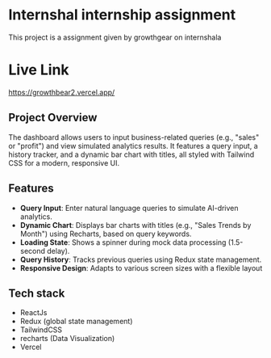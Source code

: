 # Internshal internship assignment 

This project is a assignment given by growthgear on internshala 

# Live Link
https://growthbear2.vercel.app/

## Project Overview
The dashboard allows users to input business-related queries (e.g., "sales" or "profit") and view simulated analytics results. It features a query input, a history tracker, and a dynamic bar chart with titles, all styled with Tailwind CSS for a modern, responsive UI.

## Features
- **Query Input**: Enter natural language queries to simulate AI-driven analytics.
- **Dynamic Chart**: Displays bar charts with titles (e.g., "Sales Trends by Month") using Recharts, based on query keywords.
- **Loading State**: Shows a spinner during mock data processing (1.5-second delay).
- **Query History**: Tracks previous queries using Redux state management.
- **Responsive Design**: Adapts to various screen sizes with a flexible layout

## Tech stack
- ReactJs
- Redux (global state management)
- TailwindCSS
- recharts (Data Visualization)
- Vercel 
